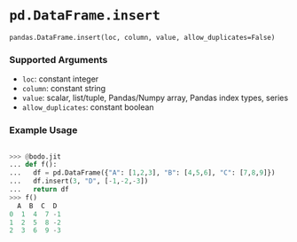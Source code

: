 # `pd.DataFrame.insert`

`pandas.DataFrame.insert(loc, column, value, allow_duplicates=False)`

### Supported Arguments

- `loc`: constant integer
- `column`: constant string
- `value`: scalar, list/tuple, Pandas/Numpy array, Pandas index types, series
- `allow_duplicates`: constant boolean

### Example Usage

```py

>>> @bodo.jit
... def f():
...   df = pd.DataFrame({"A": [1,2,3], "B": [4,5,6], "C": [7,8,9]})
...   df.insert(3, "D", [-1,-2,-3])
...   return df
>>> f()
  A  B  C  D
0  1  4  7 -1
1  2  5  8 -2
2  3  6  9 -3
```
